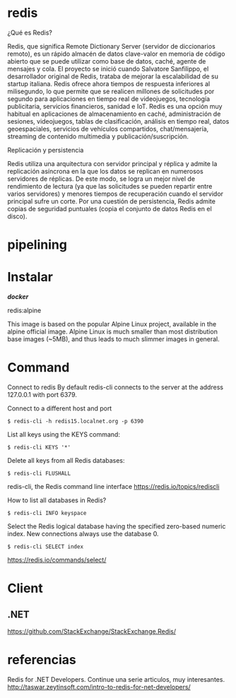 # redis 


¿Qué es Redis?

Redis, que significa Remote Dictionary Server (servidor de diccionarios remoto), es un rápido almacén de datos clave-valor en memoria de código abierto que se puede utilizar como base de datos, caché, agente de mensajes y cola. El proyecto se inició cuando Salvatore Sanfilippo, el desarrollador original de Redis, trataba de mejorar la escalabilidad de su startup italiana. Redis ofrece ahora tiempos de respuesta inferiores al milisegundo, lo que permite que se realicen millones de solicitudes por segundo para aplicaciones en tiempo real de videojuegos, tecnología publicitaria, servicios financieros, sanidad e IoT. Redis es una opción muy habitual en aplicaciones de almacenamiento en caché, administración de sesiones, videojuegos, tablas de clasificación, análisis en tiempo real, datos geoespaciales, servicios de vehículos compartidos, chat/mensajería, streaming de contenido multimedia y publicación/suscripción.


Replicación y persistencia

Redis utiliza una arquitectura con servidor principal y réplica y admite la replicación asíncrona en la que los datos se replican en numerosos servidores de réplicas. De este modo, se logra un mejor nivel de rendimiento de lectura (ya que las solicitudes se pueden repartir entre varios servidores) y menores tiempos de recuperación cuando el servidor principal sufre un corte. Por una cuestión de persistencia, Redis admite copias de seguridad puntuales (copia el conjunto de datos Redis en el disco).


# pipelining 

# Instalar

***docker***

redis:alpine

This image is based on the popular Alpine Linux project, available in the alpine official image. Alpine Linux is much smaller than most distribution base images (~5MB), and thus leads to much slimmer images in general.

# Command

Connect to redis
By default redis-cli connects to the server at the address 127.0.0.1 with port 6379.

Connect to a different host and port
```
$ redis-cli -h redis15.localnet.org -p 6390
```

List all keys using the KEYS command:

```
$ redis-cli KEYS '*'
```

Delete all keys from all Redis databases:

```
$ redis-cli FLUSHALL
```

redis-cli, the Redis command line interface
https://redis.io/topics/rediscli



How to list all databases in Redis?

```
$ redis-cli INFO keyspace
```

Select the Redis logical database having the specified zero-based numeric index. New connections always use the database 0.

```
$ redis-cli SELECT index

```

https://redis.io/commands/select/


# Client


## .NET


https://github.com/StackExchange/StackExchange.Redis/


# referencias

Redis for .NET Developers. Continue una serie articulos, muy interesantes. 
http://taswar.zeytinsoft.com/intro-to-redis-for-net-developers/